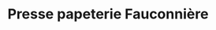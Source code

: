 ---
title: "Presse papeterie Fauconnière"
url: /seyssinet-pariset/presse-papeterie-fauconniere/
shop: Zeitungen
---